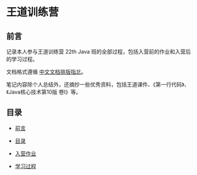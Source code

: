 # 王道训练营

## 前言

记录本人参与王道训练营 22th Java 班的全部过程，包括入营前的作业和入营后的学习过程。  

文档格式遵循 <a href = "https://github.com/sparanoid/chinese-copywriting-guidelines">中文文档排版指北</a>。  

笔记内容除个人总结外，还摘抄一些优秀资料，包括王道课件、《第一行代码》、《Java核心技术第10版 卷Ⅰ》等。

## 目录

- [前言](#前言)

- [目录](#目录)

- [入营作业](./before)

- [学习过程](./doing)